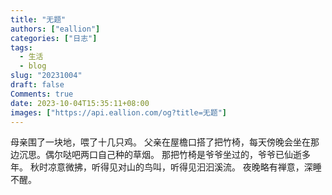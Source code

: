 ```yaml
---
title: "无题"
authors: ["eallion"]
categories: ["日志"]
tags: 
  - 生活
  - blog
slug: "20231004"
draft: false
Comments: true
date: 2023-10-04T15:35:11+08:00
images: ["https://api.eallion.com/og?title=无题"]
---
```


母亲围了一块地，喂了十几只鸡。
父亲在屋檐口搭了把竹椅，每天傍晚会坐在那边沉思。偶尔哒吧两口自己种的草烟。
那把竹椅是爷爷坐过的，爷爷已仙逝多年。
秋时凉意微拂，听得见对山的鸟叫，听得见汩汩溪流。
夜晚略有禅意，深睡不醒。
